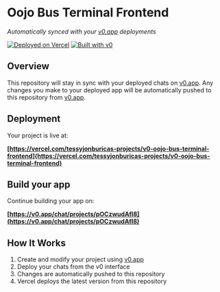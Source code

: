 # Oojo Bus Terminal Frontend

*Automatically synced with your [v0.app](https://v0.app) deployments*

[![Deployed on Vercel](https://img.shields.io/badge/Deployed%20on-Vercel-black?style=for-the-badge&logo=vercel)](https://vercel.com/tessyjonburicas-projects/v0-oojo-bus-terminal-frontend)
[![Built with v0](https://img.shields.io/badge/Built%20with-v0.app-black?style=for-the-badge)](https://v0.app/chat/projects/pOCzwudAfI8)

## Overview

This repository will stay in sync with your deployed chats on [v0.app](https://v0.app).
Any changes you make to your deployed app will be automatically pushed to this repository from [v0.app](https://v0.app).

## Deployment

Your project is live at:

**[https://vercel.com/tessyjonburicas-projects/v0-oojo-bus-terminal-frontend](https://vercel.com/tessyjonburicas-projects/v0-oojo-bus-terminal-frontend)**

## Build your app

Continue building your app on:

**[https://v0.app/chat/projects/pOCzwudAfI8](https://v0.app/chat/projects/pOCzwudAfI8)**

## How It Works

1. Create and modify your project using [v0.app](https://v0.app)
2. Deploy your chats from the v0 interface
3. Changes are automatically pushed to this repository
4. Vercel deploys the latest version from this repository
